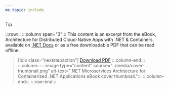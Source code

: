 ```yaml
---
ms.topic: include
---
```


> [!TIP]
> :::row:::
> :::column span="3":::
> This content is an excerpt from the eBook, Architecture for Distributed Cloud-Native Apps with .NET & Containers, available on [.NET Docs](/dotnet/architecture/distributed-cloud-native-apps-containers) or as a free downloadable PDF that can be read offline.
>
> > [!div class="nextstepaction"]
> > [Download PDF](https://aka.ms/aspireebook)
> :::column-end:::
> :::column:::
> :::image type="content" source="../media/cover-thumbnail.png" alt-text=".NET Microservices Architecture for Containerized .NET Applications eBook cover thumbnail.":::
> :::column-end:::
> :::row-end:::
